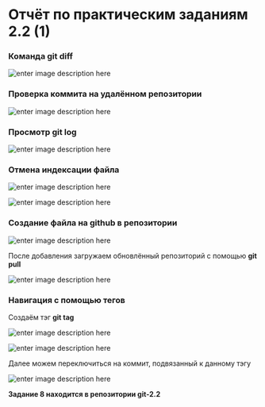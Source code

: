 # Отчёт по практическим заданиям 2.2 (1)
###  Команда git diff

![enter image description here](https://i.ibb.co/SRbtYgZ/2024-02-09-225636.png)

###  Проверка коммита на удалённом репозитории 

![enter image description here](https://i.ibb.co/BsrP5Dk/2024-02-09-230026.png)

###  Просмотр git log 

![enter image description here](https://i.ibb.co/P96kvcY/2024-02-09-230049.png)

###  Отмена индексации файла

![enter image description here](https://i.ibb.co/6YbJ8SZ/2024-02-09-230520.png)

![enter image description here](https://i.ibb.co/1fXLF4g/2024-02-09-230527.png)

###  Создание файла на github в репозитории

![enter image description here](https://i.ibb.co/r5WHw74/2024-02-09-232806.png)

После добавления загружаем обновлённый репозиторий с помощью **git pull**

![enter image description here](https://i.ibb.co/6RMXjnR/2024-02-09-232829.png)

###  Навигация с помощью тегов
Создаём тэг **git tag**

![enter image description here](https://i.ibb.co/2N8NQPG/2024-02-09-233826.png)

![enter image description here](https://i.ibb.co/grSqmgr/2024-02-09-233918.png)

Далее можем переключиться на коммит, подвязанный к данному тэгу

![enter image description here](https://i.ibb.co/L6r471J/2024-02-09-233910.png)

**Задание 8 находится в репозитории git-2.2**
